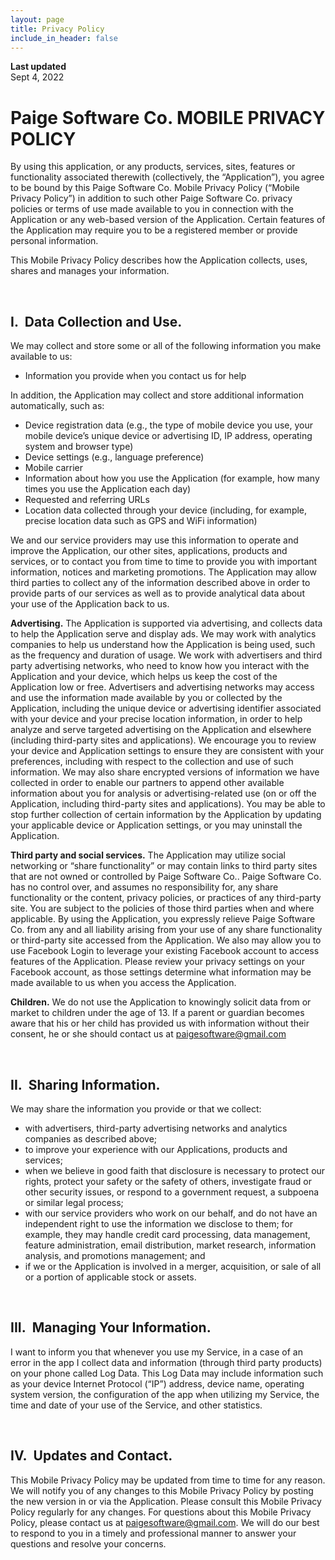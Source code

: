 ```yaml
---
layout: page
title: Privacy Policy
include_in_header: false
---
```


**Last updated**  
Sept 4, 2022

# Paige Software Co. MOBILE PRIVACY POLICY

By using this application, or any products, services, sites, features or functionality associated therewith (collectively, the “Application”), you agree to be bound by this Paige Software Co. Mobile Privacy Policy (“Mobile Privacy Policy”) in addition to such other Paige Software Co. privacy policies or terms of use made available to you in connection with the Application or any web-based version of the Application. Certain features of the Application may require you to be a registered member or provide personal information.

This Mobile Privacy Policy describes how the Application collects, uses, shares and manages your information.

<br>

## I.  Data Collection and Use.

We may collect and store some or all of the following information you make available to us:

- Information you provide when you contact us for help

In addition, the Application may collect and store additional information automatically, such as:

- Device registration data (e.g., the type of mobile device you use, your mobile device’s unique device or advertising ID, IP address, operating system and browser type)
- Device settings (e.g., language preference)
- Mobile carrier
- Information about how you use the Application (for example, how many times you use the Application each day)
- Requested and referring URLs
- Location data collected through your device (including, for example, precise location data such as GPS and WiFi information)

We and our service providers may use this information to operate and improve the Application, our other sites, applications, products and services, or to contact you from time to time to provide you with important information, notices and marketing promotions. The Application may allow third parties to collect any of the information described above in order to provide parts of our services as well as to provide analytical data about your use of the Application back to us.

**Advertising.** The Application is supported via advertising, and collects data to help the Application serve and display ads. We may work with analytics companies to help us understand how the Application is being used, such as the frequency and duration of usage. We work with advertisers and third party advertising networks, who need to know how you interact with the Application and your device, which helps us keep the cost of the Application low or free. Advertisers and advertising networks may access and use the information made available by you or collected by the Application, including the unique device or advertising identifier associated with your device and your precise location information, in order to help analyze and serve targeted advertising on the Application and elsewhere (including third-party sites and applications). We encourage you to review your device and Application settings to ensure they are consistent with your preferences, including with respect to the collection and use of such information. We may also share encrypted versions of information we have collected in order to enable our partners to append other available information about you for analysis or advertising-related use (on or off the Application, including third-party sites and applications). You may be able to stop further collection of certain information by the Application by updating your applicable device or Application settings, or you may uninstall the Application.

**Third party and social services.** The Application may utilize social networking or “share functionality” or may contain links to third party sites that are not owned or controlled by Paige Software Co.. Paige Software Co. has no control over, and assumes no responsibility for, any share functionality or the content, privacy policies, or practices of any third-party site. You are subject to the policies of those third parties when and where applicable. By using the Application, you expressly relieve Paige Software Co. from any and all liability arising from your use of any share functionality or third-party site accessed from the Application. We also may allow you to use Facebook Login to leverage your existing Facebook account to access features of the Application. Please review your privacy settings on your Facebook account, as those settings determine what information may be made available to us when you access the Application.

**Children.** We do not use the Application to knowingly solicit data from or market to children under the age of 13. If a parent or guardian becomes aware that his or her child has provided us with information without their consent, he or she should contact us at paigesoftware@gmail.com

<br>

## II.  Sharing Information. 

We may share the information you provide or that we collect:

- with advertisers, third-party advertising networks and analytics companies as described above;
- to improve your experience with our Applications, products and services;
- when we believe in good faith that disclosure is necessary to protect our rights, protect your safety or the safety of others, investigate fraud or other security issues, or respond to a government request, a subpoena or similar legal process;
- with our service providers who work on our behalf, and do not have an independent right to use the information we disclose to them; for example, they may handle credit card processing, data management, feature administration, email distribution, market research, information analysis, and promotions management; and
- if we or the Application is involved in a merger, acquisition, or sale of all or a portion of applicable stock or assets.

<br>

## III.  Managing Your Information.

I want to inform you that whenever you use my Service, in a case of an error in the app I collect data and information (through third party products) on your phone called Log Data. This Log Data may include information such as your device Internet Protocol (“IP”) address, device name, operating system version, the configuration of the app when utilizing my Service, the time and date of your use of the Service, and other statistics.

<br>

## IV.  Updates and Contact.

This Mobile Privacy Policy may be updated from time to time for any reason. We will notify you of any changes to this Mobile Privacy Policy by posting the new version in or via the Application. Please consult this Mobile Privacy Policy regularly for any changes. For questions about this Mobile Privacy Policy, please contact us at paigesoftware@gmail.com. We will do our best to respond to you in a timely and professional manner to answer your questions and resolve your concerns.
